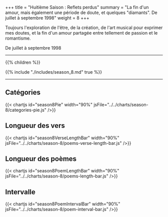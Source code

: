 +++
title = "Huitième Saison : Reflets perdus"
summary = "La fin d'un amour, mais également une période de doute, et quelques \"diamants\". De juillet à septembre 1998"
weight = 8
+++

Toujours l'exploration de l'être, de la création, de l'art musical pour exprimer mes doutes, et la fin d'un amour partagée entre tellement de passion et le romantisme.

De juillet à septembre 1998

---
{{% children  %}}

{{% include "./includes/season_8.md" true %}}

---
## Catégories
{{< chartjs id="season8Pie" width="90%" jsFile="../../charts/season-8/categories-pie.js" />}}
## Longueur des vers
{{< chartjs id="season8VerseLengthBar" width="90%" jsFile="../../charts/season-8/poems-verse-length-bar.js" />}}
## Longueur des poèmes
{{< chartjs id="season8PoemLengthBar" width="90%" jsFile="../../charts/season-8/poems-length-bar.js" />}}
## Intervalle
{{< chartjs id="season8PoemIntervalBar" width="90%" jsFile="../../charts/season-8/poem-interval-bar.js" />}}
